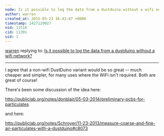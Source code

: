 ```yaml
---
node: Is it possible to log the data from a dustduino without a wifi network?
author: warren
created_at: 2015-03-23 16:43:47 +0000
timestamp: 1427129027
nid: 11516
cid: 11391
uid: 1
---
```




[warren](../profile/warren) replying to: [Is it possible to log the data from a dustduino without a wifi network?](../notes/kp55/01-12-2015/question)

----
I agree that a non-wifi DustDuino variant would be so great -- much cheaper and simpler, for many uses where the WiFi isn't required. Both are great of course!

There's been some discussion of the idea here:

http://publiclab.org/notes/donblair/05-03-2014/preliminary-pcbs-for-particulates

and here:

http://publiclab.org/notes/Schroyer/11-23-2013/measure-coarse-and-fine-air-particulates-with-a-dustduino#c8073
